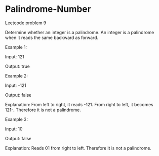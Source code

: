 # Palindrome-Number
Leetcode problem 9

Determine whether an integer is a palindrome. An integer is a palindrome when it reads the same backward as forward.

Example 1:

Input: 121

Output: true

Example 2:

Input: -121

Output: false

Explanation: From left to right, it reads -121. From right to left, it becomes 121-. Therefore it is not a palindrome.

Example 3:

Input: 10

Output: false

Explanation: Reads 01 from right to left. Therefore it is not a palindrome.
